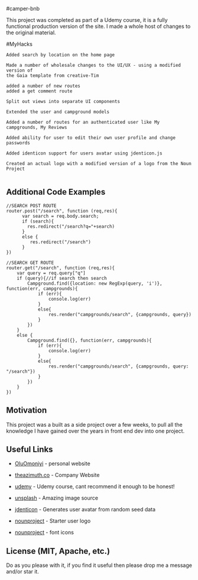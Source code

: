 #camper-bnb

This project was completed as part of a Udemy course, it is a fully functional production version of the site. I made a whole host of changes to the original material.

#MyHacks

```
Added search by location on the home page

Made a number of wholesale changes to the UI/UX - using a modified version of 
the Gaia template from creative-Tim

added a number of new routes
added a get comment route

Split out views into separate UI components

Extended the user and campground models

Added a number of routes for an authenticated user like My campgrounds, My Reviews

Added ability for user to edit their own user profile and change passwords

Added identicon support for users avatar using jdenticon.js

Created an actual logo with a modified version of a logo from the Noun Project


```

## Additional Code Examples

```
//SEARCH POST ROUTE
router.post("/search", function (req,res){ 
      var search = req.body.search;
	  if (search){
		res.redirect("/search?q="+search)
	  }
	  else {
	     res.redirect("/search")
	  }
})

//SEARCH GET ROUTE
router.get("/search", function (req,res){
	var query = req.query["q"]
	if (query){//if search then search
        Campground.find({location: new RegExp(query, 'i')}, function(err, campgrounds){
            if (err){
                console.log(err)
            }
            else{
                res.render("campgrounds/search", {campgrounds, query})
            }
        })
    }
    else {
        Campground.find({}, function(err, campgrounds){
            if (err){
                console.log(err)
            }
            else{
                res.render("campgrounds/search", {campgrounds, query: "/search"})
            }
        })
    }
})
```

## Motivation

This project was a built as a side project over a few weeks, to pull all the knowledge I have gained over the years in front end dev into one project.

## Useful Links

* [OluOmoniyi](http://www.oluomoniyi.com) - personal website
* [theazimuth.co](http://www.theazimuth.co) - Company Website

* [udemy](https://www.udemy.com/the-web-developer-bootcamp/) - Udemy course, cant recommend it enough to be honest!
* [unsplash](http://www.unsplash.com) - Amazing image source
* [jdenticon](http://www.jdenticon.com) - Generates user avatar from random seed data
* [nounproject](http://www.nounproject.com) - Starter user logo
* [nounproject](http://www.fontawesosome.com) - font icons

## License (MIT, Apache, etc.)

Do as you please with it, if you find it useful then please drop me a message and/or star it.
